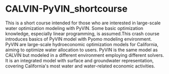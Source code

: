 # CALVIN-PyVIN_shortcourse
This is a short course intended for those who are interested in large-scale water optimization modeling with PyVIN. Some basic optimization knowledge, especially linear programming, is assumed.This crash course introduces basics of PyVIN model with Pyomo modeling environment. PyVIN are large-scale hydroeconomic optimization models for California, aiming to optimize water allocation to users. PyVIN is the same model as CALVIN but modeled in a different environment employing different solvers. It is an integrated model with surface and groundwater representation, covering California's most water and water-related economic activities.
